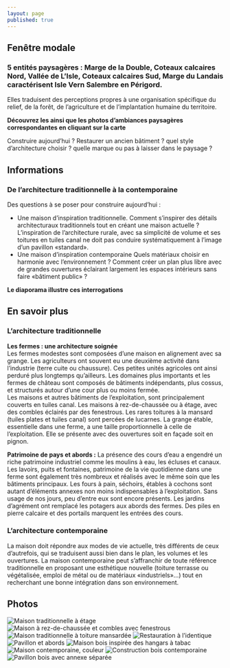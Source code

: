 ```yaml
---
layout: page
published: true
---
```


## Fenêtre modale
### 5 entités paysagères : Marge de la Double, Coteaux calcaires Nord, Vallée de L’Isle, Coteaux calcaires Sud, Marge du Landais caractérisent Isle Vern Salembre en Périgord.

Elles traduisent des perceptions propres à une organisation spécifique du relief, de la forêt, de l’agriculture et de l’implantation humaine du territoire.

**Découvrez les ainsi que les photos d’ambiances paysagères correspondantes en cliquant sur la carte**

Construire aujourd’hui ? Restaurer un ancien bâtiment ? quel style d’architecture choisir ? quelle marque ou pas à laisser dans le paysage ?

## Informations
### De l’architecture traditionnelle à la contemporaine
Des questions à se poser pour construire aujourd’hui :
- Une maison d’inspiration traditionnelle.
Comment s’inspirer des détails architecturaux traditionnels tout en créant une maison actuelle ? L’inspiration de l’architecture rurale, avec sa simplicité de volume et ses toitures en tuiles canal ne doit pas conduire systématiquement à l’image d’un pavillon «standard».  
- Une maison d’inspiration contemporaine
Quels matériaux choisir en harmonie avec l’environnement ? Comment créer un plan plus libre avec de grandes ouvertures éclairant largement les espaces intérieurs sans faire «bâtiment public» ?

**Le diaporama illustre ces interrogations**


## En savoir plus
### L’architecture traditionnelle

**Les fermes : une architecture soignée**	
Les fermes modestes sont composées d’une maison en alignement avec sa grange. Les agriculteurs ont souvent eu une deuxième activité dans l’industrie (terre cuite ou chaussure). Ces petites unités agricoles ont ainsi perduré plus longtemps qu’ailleurs. Les domaines plus importants et les fermes de château sont composés de bâtiments indépendants, plus cossus, et structurés autour d’une cour plus ou moins fermée.	
Les maisons et autres bâtiments de l’exploitation, sont principalement couverts en tuiles canal. Les maisons à rez-de-chaussée ou à étage, avec des combles éclairés par des fenestrous. Les rares toitures à la mansard (tuiles plates et tuiles canal) sont percées de lucarnes.
La grange étable, essentielle dans une ferme, a une taille proportionnelle à celle de l’exploitation. Elle se présente avec des ouvertures soit en façade soit en pignon.

**Patrimoine de pays et abords :**
La présence des cours d’eau a engendré un riche patrimoine industriel comme les moulins à eau, les écluses et canaux.
Les lavoirs, puits et fontaines, patrimoine de la vie quotidienne dans une ferme sont également très nombreux et réalisés avec le même soin que les bâtiments principaux.
Les fours à pain, séchoirs, étables à cochons sont autant d’éléments annexes non moins indispensables à l’exploitation. Sans usage de nos jours, peu d’entre eux sont encore présents.
Les jardins d’agrément ont remplacé les potagers aux abords des fermes. Des piles en pierre calcaire et des portails marquent les entrées des cours.

### L’architecture contemporaine

La maison doit répondre aux modes de vie actuelle, très différents de ceux d’autrefois, qui se traduisent aussi bien dans le plan, les volumes et les ouvertures.
La maison contemporaine peut s’affranchir de toute référence traditionnelle en proposant une esthétique nouvelle (toiture terrasse ou végétalisée, emploi de métal ou de matériaux «industriels»…) tout en recherchant une bonne intégration dans son environnement.






## Photos
![Maison traditionnelle à étage](data/images/1/architecture/1_architecture_1.jpg)
![Maison à rez-de-chaussée et combles avec fenestrous](data/images/1/architecture/1_architecture_2.jpg)
![Maison traditionnelle à toiture mansardée](data/images/1/architecture/1_architecture_3.jpg)
![Restauration à l’identique](data/images/1/architecture/1_architecture_4.jpg)
![Pavillon et abords](data/images/1/architecture/1_architecture_5.jpg)
![Maison bois inspirée des hangars à tabac](data/images/1/architecture/1_architecture_6.jpg)
![Maison contemporaine, couleur ](data/images/1/architecture/1_architecture_7.jpg)
![Construction bois contemporaine](data/images/1/architecture/1_architecture_8.jpg)
![Pavillon bois avec annexe séparée](data/images/1/architecture/1_architecture_9.jpg)